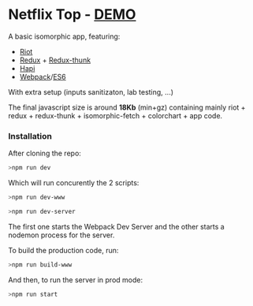 # Netflix Top - [DEMO](https://netflix-top.herokuapp.com/) 


A basic isomorphic app, featuring:

 * [Riot](http://riotjs.com/)
 * [Redux](http://redux.js.org/) + [Redux-thunk](https://github.com/gaearon/redux-thunk)
 * [Hapi](http://hapijs.com/) 
 * [Webpack](https://webpack.github.io/docs/)/[ES6](https://babeljs.io/) 

With extra setup (inputs sanitizaton, lab testing, ...)

The final javascript size is around **18Kb** (min+gz) containing mainly riot + redux + redux-thunk + isomorphic-fetch + colorchart + app code.


### Installation

After cloning the repo:

```bash
>npm run dev
```
Which will run concurently the 2 scripts:

```bash
>npm run dev-www
```
```bash
>npm run dev-server
```
The first one starts the Webpack Dev Server and the other starts a nodemon process for the server.

To build the production code, run:
```bash
>npm run build-www
```

And then, to run the server in prod mode:

```bash
>npm run start
```
